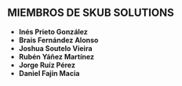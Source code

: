## MIEMBROS DE SKUB SOLUTIONS
* **Inés Prieto González**
* **Brais Fernández Alonso**
* **Joshua Soutelo Vieira**
* **Rubén Yáñez Martínez**
* **Jorge Ruíz Pérez**
* **Daniel Fajin Macia**